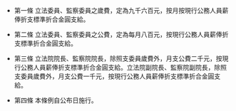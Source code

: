 * 第一條 立法委員、監察委員之歲費，定為九千六百元，按月按現行公務人員薪俸折支標準折合金圓支給。

* 第二條 立法委員、監察委員之公費，定為每月八百元，按現行公務人員薪俸折支標準折合金圓支給。

* 第三條 立法院院長、監察院院長，除照支委員歲費外，月支公費二千元，按現行公務人員薪俸折支標準折合金圓支給。立法院副院長、監察院副院長，除照支委員歲費外，月支公費一千元，按現行公務人員薪俸折支標準折合金圓支給。

* 第四條 本條例自公布日施行。

